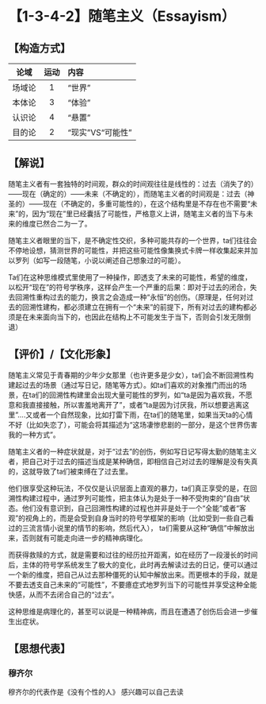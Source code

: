 # 【1-3-4-2】随笔主义（Essayism）
## 【构造方式】
| 论域 | 运动           | 内容 |
|:----:|:----------------:|:-----|
| 场域论   |1 |  “世界”  |
| 本体论   |3 | “体验”   |
| 认识论   |4 | “悬置”   |
| 目的论   | 2|  “现实”VS“可能性”  |


## 【解说】
随笔主义者有一套独特的时间观，群众的时间观往往是线性的：过去（消失了的）——现在（确定的）——未来（不确定的），而随笔主义者的时间观是：过去（神圣的）——现在（不确定的，多重可能性的），在这个结构里是不存在也不需要“未来”的，因为“现在”里已经囊括了可能性，严格意义上讲，随笔主义者的当下与未来的维度已然合二为一了。

随笔主义者眼里的当下，是不确定性交织，多种可能共存的一个世界，ta们往往会不停地设想，猜测世界的可能性，并把这些可能性像集换式卡牌一样收集起来并加以罗列（如写一段随笔，小说以阐述自己想象过的可能）。

Ta们在这种思维模式里使用了一种操作，即透支了未来的可能性，希望的维度，以松开“现在”的符号学秩序，这样会产生一个严重的后果：即对于过去的闭合，失去回溯性重构过去的能力，换言之会造成一种“永恒”的创伤。（原理是，任何对过去的回溯性建构，都必须建立在拥有一个“未来”的前提下，所有对过去的建构都必须是在未来面向当下的，也因此在结构上不可能发生于当下，否则会引发无限倒退）
## 【评价】/【文化形象】
随笔主义常见于青春期的少年少女那里（也许更多是少女），ta们会不断回溯性构建起过去的场景（通过写日记，随笔等方式）。如ta们喜欢的对象推门而出的场景，在ta们的回溯性构建里会出现大量可能性的罗列，如“ta是因为喜欢我，不愿意和我直接接触，所以害羞地离开了”，或者“ta是因为讨厌我，所以想要逃离这里”....又或者一个自然现象，比如打雷下雨，在ta们的随笔里，如果当天ta的心情不好（比如失恋了），可能会将其描述为“这场凄惨悲剧的一部分，是这个世界伤害我的一种方式”。

随笔主义者的一种症状就是，对于“过去”的创伤，例如写日记写得太勤的随笔主义者，把自己对于过去的描述当成是某种确信，即相信自己对过去的理解是没有失真的，这就导致了ta们被束缚在了过去里。

他们很享受这种玩法，不仅仅是认识层面上直观的暴力，ta们真正享受的是，在回溯性构建过程中，通过罗列可能性，把主体认为是处于一种不受拘束的“自由”状态。他们没有意识到，自己回溯性构建的过程也并非是处于一个“全能”或者“客观”的视角上的，而是会受到自身当时的符号学框架的影响（比如受到一些自己看过的三流言情小说里的情节的影响，然后代入）， ta们需要从这种“确信”中解放出来，否则就有可能走向进一步的精神病理化。

而获得救赎的方式，就是需要和过往的经历拉开距离，如在经历了一段漫长的时间后，主体的符号学系统发生了极大的变化，此时再去解读过去的日记，便可以通过一个新的维度，把自己从过去那种僵死的认知中解放出来。而更根本的手段，就是不要去透支自己未来的“可能性”，不要癔症式地罗列当下的可能性并享受这种全能快感，从而不去闭合自己的“过去”。

这种思维是病理化的，甚至可以说是一种精神病，而且在遭遇了创伤后会进一步催生出症状。

## 【思想代表】
### 穆齐尔
穆齐尔的代表作是《没有个性的人》
感兴趣可以自己去读
